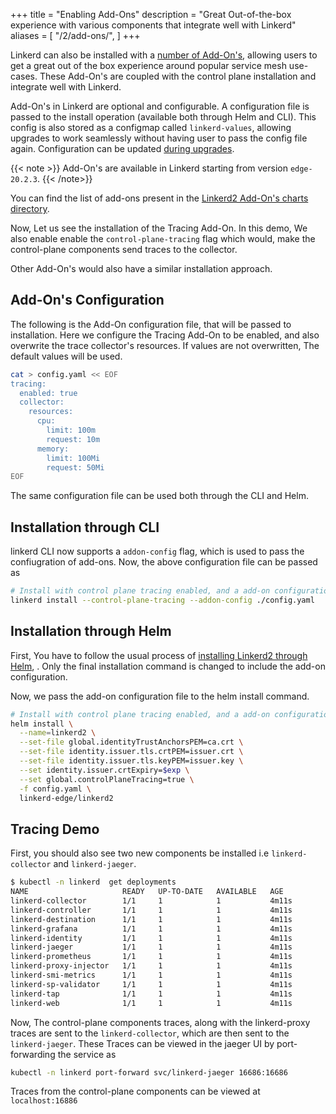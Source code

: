 +++
title = "Enabling Add-Ons"
description = "Great Out-of-the-box experience with various components that integrate well with Linkerd"
aliases = [
  "/2/add-ons/",
]
+++

Linkerd can also be installed with a
[number of Add-On's](https://github.com/linkerd/linkerd2/tree/main/charts/add-ons),
allowing users to get a great out of the box experience around
popular service mesh use-cases.
These Add-On's are coupled with the control plane installation
and integrate well with Linkerd.

Add-On's in Linkerd are optional and configurable. A configuration file is passed
to the install operation (available  both through Helm and CLI).
This config is also stored as a configmap called `linkerd-values`,
allowing upgrades to work seamlessly
without having user to pass the config file again.
Configuration can be updated [during upgrades](https://linkerd.io/2/tasks/upgrade/).

{{< note >}}
Add-On's are available in Linkerd starting from version `edge-20.2.3`.
{{< /note>}}

You can find the list of add-ons present in the
[Linkerd2 Add-On's charts directory](https://github.com/linkerd/linkerd2/tree/main/charts/add-ons).

Now, Let us see the installation of the Tracing Add-On. In this demo, We
also enable enable the `control-plane-tracing` flag which would,
make the control-plane components send traces to the collector.

Other Add-On's would also have a similar installation approach.

## Add-On's Configuration

The following is the Add-On configuration file, that will be passed to installation.
Here we configure the Tracing Add-On to be enabled, and also overwrite the trace
collector's resources. If values are not overwritten, The default values will be
used.

```bash
cat > config.yaml << EOF
tracing:
  enabled: true
  collector:
    resources:
      cpu:
        limit: 100m
        request: 10m
      memory:
        limit: 100Mi
        request: 50Mi
EOF
```

The same configuration file can be used both through the CLI and Helm.

## Installation through CLI

linkerd CLI now supports a `addon-config` flag, which is used to pass the confiugration
of add-ons. Now, the above configuration file can be passed as

```bash
# Install with control plane tracing enabled, and a add-on configuration file
linkerd install --control-plane-tracing --addon-config ./config.yaml
```

## Installation through Helm

First, You have to follow the
usual process of [installing Linkerd2 through Helm](https://linkerd.io/2/tasks/install-helm/),
. Only the final installation command is changed to include the add-on configuration.

Now, we pass the add-on configuration file to the helm install command.

```bash
# Install with control plane tracing enabled, and a add-on configuration file
helm install \
  --name=linkerd2 \
  --set-file global.identityTrustAnchorsPEM=ca.crt \
  --set-file identity.issuer.tls.crtPEM=issuer.crt \
  --set-file identity.issuer.tls.keyPEM=issuer.key \
  --set identity.issuer.crtExpiry=$exp \
  --set global.controlPlaneTracing=true \
  -f config.yaml \
  linkerd-edge/linkerd2
```

## Tracing Demo

First, you should also see two new components be installed
i.e `linkerd-collector` and `linkerd-jaeger`.

```bash
$ kubectl -n linkerd  get deployments
NAME                     READY   UP-TO-DATE   AVAILABLE   AGE
linkerd-collector        1/1     1            1           4m11s
linkerd-controller       1/1     1            1           4m11s
linkerd-destination      1/1     1            1           4m11s
linkerd-grafana          1/1     1            1           4m11s
linkerd-identity         1/1     1            1           4m11s
linkerd-jaeger           1/1     1            1           4m11s
linkerd-prometheus       1/1     1            1           4m11s
linkerd-proxy-injector   1/1     1            1           4m11s
linkerd-smi-metrics      1/1     1            1           4m11s
linkerd-sp-validator     1/1     1            1           4m11s
linkerd-tap              1/1     1            1           4m11s
linkerd-web              1/1     1            1           4m11s
```

Now, The control-plane components traces, along with the linkerd-proxy traces are
sent to the `linkerd-collector`, which are then sent to the `linkerd-jaeger`.
These Traces can be viewed in the jaeger UI by port-forwarding the service as

```bash
kubectl -n linkerd port-forward svc/linkerd-jaeger 16686:16686
```

Traces from the control-plane components can be viewed at `localhost:16886`
